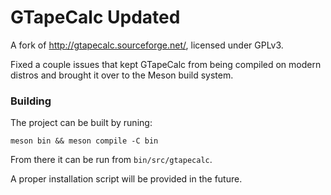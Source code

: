 # GTapeCalc Updated

A fork of http://gtapecalc.sourceforge.net/, licensed under GPLv3.

Fixed a couple issues that kept GTapeCalc from being compiled on modern distros and brought it over to the Meson build system.

### Building

The project can be built by runing:

`meson bin && meson compile -C bin`

From there it can be run from `bin/src/gtapecalc`.

A proper installation script will be provided in the future.

